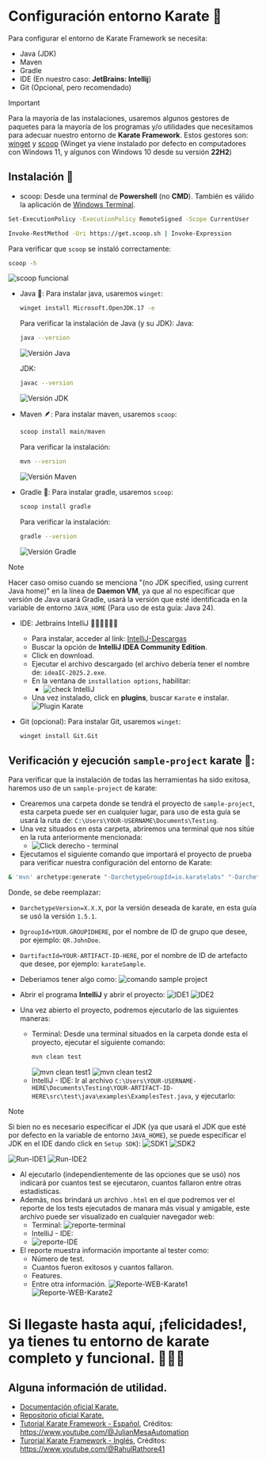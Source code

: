 # Configuración entorno Karate 🥋

Para configurar el entorno de Karate Framework se necesita:
- Java (JDK)
- Maven
- Gradle
- IDE (En nuestro caso: **JetBrains: Intellij**)
- Git (Opcional, pero recomendado)

> [!IMPORTANT]
> Para la mayoría de las instalaciones, usaremos algunos gestores de paquetes para la mayoría de los programas y/o utilidades que necesitamos para adecuar nuestro entorno de **Karate Framework**.
> Estos gestores son: [winget](https://learn.microsoft.com/es-es/windows/package-manager/winget/) y [scoop](https://scoop.sh/)
> (Winget ya viene instalado por defecto en computadores con Windows 11, y algunos con Windows 10 desde su versión **22H2**)

## Instalación 🚀

- scoop:
Desde una terminal de **Powershell** (no **CMD**). También es válido la aplicación de [Windows Terminal](https://apps.microsoft.com/detail/9n0dx20hk701?hl=es-ES&gl=co).  
```bash
Set-ExecutionPolicy -ExecutionPolicy RemoteSigned -Scope CurrentUser
```
```bash
Invoke-RestMethod -Uri https://get.scoop.sh | Invoke-Expression
```
Para verificar que `scoop` se instaló correctamente:
```bash
scoop -h
```
![scoop funcional](https://github.com/user-attachments/assets/26452353-ae11-44a3-8ab8-cdc0f2d48581)

- Java 🍵:
  Para instalar java, usaremos `winget`:
  ```bash
  winget install Microsoft.OpenJDK.17 -e
  ```
  Para verificar la instalación de Java (y su JDK):
  Java:
  ```bash
  java --version
  ```
  ![Versión Java](https://github.com/user-attachments/assets/9a4e47bc-e8d9-45be-ac4e-eb73323c70f1)

  JDK:
  ```bash
  javac --version
  ```
  ![Versión JDK](https://github.com/user-attachments/assets/8df3c5f8-8c7f-44e9-85e9-2eca652fc5ae)

- Maven 🪶:
  Para instalar maven, usaremos `scoop`:
  ```bash
  scoop install main/maven
  ```
  Para verificar la instalación:
  ```bash
  mvn --version
  ```
  ![Versión Maven](https://github.com/user-attachments/assets/e5f358fb-404e-4595-9d3d-7e3ae71e599f)

- Gradle 🐘:
  Para instalar gradle, usaremos `scoop`:
  ```bash
  scoop install gradle
  ```
  Para verificar la instalación:
  ```bash
  gradle --version
  ```
  ![Versión Gradle](https://github.com/user-attachments/assets/ab8122e5-3f21-4d33-8c46-e4acfd879e9d)
> [!NOTE]
> Hacer caso omiso cuando se menciona "(no JDK specified, using current Java home)" en la línea de **Daemon VM**, ya que al no especificar que versión de Java usará Gradle, usará la versión que esté identificada en la variable de entorno `JAVA_HOME` (Para uso de esta guía: Java 24).
  
- IDE: Jetbrains IntelliJ 👩🏿‍💻👨🏿‍💻
    - Para instalar, acceder al link: [IntelliJ-Descargas](https://www.jetbrains.com/idea/download/?section=windows)
    - Buscar la opción de **IntelliJ IDEA Community Edition**.
    - Click en download.
    - Ejecutar el archivo descargado (el archivo debería tener el nombre de: `ideaIC-2025.2.exe`.
    - En la ventana de `installation options`, habilitar:
      - ![check IntelliJ](https://github.com/user-attachments/assets/ced19437-22c3-449f-b2b6-899a58a1b9e7)
    - Una vez instalado, click en **plugins**, buscar `Karate` e instalar.
      ![Plugin Karate](https://github.com/user-attachments/assets/9b56e614-c8b2-45f7-bc0e-249a4a666cfd)

- Git (opcional):
  Para instalar Git, usaremos `winget`:
  ```bash
  winget install Git.Git
  ```

## Verificación y ejecución `sample-project` karate 🥋:
Para verificar que la instalación de todas las herramientas ha sido exitosa, haremos uso de un `sample-project` de karate:
- Crearemos una carpeta donde se tendrá el proyecto de `sample-project`, esta carpeta puede ser en cualquier lugar, para uso de esta guía se usará la ruta de: `C:\Users\YOUR-USERNAME\Documents\Testing`.
- Una vez situados en esta carpeta, abriremos una terminal que nos sitúe en la ruta anteriormente mencionada:
  - ![Click derecho - terminal](https://github.com/user-attachments/assets/dd7489dd-3f53-49e9-91d8-4d11310aa461)
- Ejecutamos el siguiente comando que importará el proyecto de prueba para verificar nuestra configuración del entorno de Karate:
```bash
& 'mvn' archetype:generate "-DarchetypeGroupId=io.karatelabs" "-DarchetypeArtifactId=karate-archetype" "-DarchetypeVersion=X.X.X" "-DgroupId=YOUR.GROUPIDHERE" "-DartifactId=YOUR-ARTIFACT-ID-HERE" "-DinteractiveMode=false"
```
Donde, se debe reemplazar:
- `DarchetypeVersion=X.X.X`, por la versión deseada de karate, en esta guía se usó la versión `1.5.1`.
- `DgroupId=YOUR.GROUPIDHERE`, por el nombre de ID de grupo que desee, por ejemplo: `QR.JohnDoe`.
- `DartifactId=YOUR-ARTIFACT-ID-HERE`, por el nombre de ID de artefacto que desee, por ejemplo: `karateSample`.

- Deberiamos tener algo como:
  ![comando sample project](https://github.com/user-attachments/assets/464220b1-bb01-4f51-a10d-1359358149d6)
- Abrir el programa **IntelliJ** y abrir el proyecto:
  ![IDE1](https://github.com/user-attachments/assets/1ee5e94a-9588-4951-96d8-583bc7bf83af)
  ![IDE2](https://github.com/user-attachments/assets/d31e604d-70f3-4799-bf1c-3595905d2d4f)
- Una vez abierto el proyecto, podremos ejecutarlo de las siguientes maneras:
  - Terminal: Desde una terminal situados en la carpeta donde esta el proyecto, ejecutar el siguiente comando:
    ```bash
    mvn clean test
    ```
    ![mvn clean test1](https://github.com/user-attachments/assets/4b4a62c4-d171-4a53-9a38-434fd52bf46a)
    ![mvn clean test2](https://github.com/user-attachments/assets/8b1585cd-c675-4a04-9a7c-65b515f74058)
  - IntelliJ - IDE: Ir al archivo `C:\Users\YOUR-USERNAME-HERE\Documents\Testing\YOUR-ARTIFACT-ID-HERE\src\test\java\examples\ExamplesTest.java`, y ejecutarlo:
> [!NOTE]
> Si bien no es necesario especificar el JDK (ya que usará el JDK que esté por defecto en la variable de entorno `JAVA_HOME`), se puede especificar el JDK en el IDE dando click en `Setup SDK`):
> ![SDK1](https://github.com/user-attachments/assets/b8d06f01-b466-40e5-9ac9-9abb1b9a7317)
> ![SDK2](https://github.com/user-attachments/assets/87b93549-c7ef-407a-b2b1-d771f01e6233)

![Run-IDE1](https://github.com/user-attachments/assets/3b578704-700e-43c7-86b0-550edfa40498)
![Run-IDE2](https://github.com/user-attachments/assets/a6c9104a-ecd3-45fc-b76c-28c34d16d910)
- Al ejecutarlo (independientemente de las opciones que se usó) nos indicará por cuantos test se ejecutaron, cuantos fallaron entre otras estadisticas.
- Además, nos brindará un archivo `.html` en el que podremos ver el reporte de los tests ejecutados de manara más visual y amigable, este archivo puede ser visualizado en cualquier navegador web:
  - Terminal:
    ![reporte-terminal](https://github.com/user-attachments/assets/1d5d1ea8-3c16-4a0e-82ea-7f07418a7697)
  - IntelliJ - IDE:
  - ![reporte-IDE](https://github.com/user-attachments/assets/3abad91f-e52b-47c5-8fee-097ec73221e3)
- El reporte muestra información importante al tester como:
  - Número de test.
  - Cuantos fueron exitosos y cuantos fallaron.
  - Features.
  - Entre otra información.
![Reporte-WEB-Karate1](https://github.com/user-attachments/assets/e273775d-2c6e-4233-8f87-6835698cd3bd)
![Reporte-WEB-Karate2](https://github.com/user-attachments/assets/a4888dec-3370-4c41-9182-2e6cb6c3d6f3)

# Si llegaste hasta aquí, ¡felicidades!, ya tienes tu entorno de karate completo y funcional. 🥳🥳🥳
## Alguna información de utilidad.
- [Documentación oficial Karate.](https://karatelabs.github.io/karate/)
- [Repositorio oficial Karate.](https://karatelabs.github.io/karate/)
- [Tutorial Karate Framework - Español](https://youtube.com/playlist?list=PLeo6Q1inqlOfQbhHyPDwCygeU8JELFidl&si=LPSSC1Uw2xEZ3nkG), Créditos: https://www.youtube.com/@JulianMesaAutomation
- [Turorial Karate Framework - Inglés](https://youtube.com/playlist?list=PLlsKgYi2Lw72TXZxTNVvRn7A8IznAJcz2&si=xcNcn3ml1d4xpjAv), Créditos: https://www.youtube.com/@RahulRathore41
